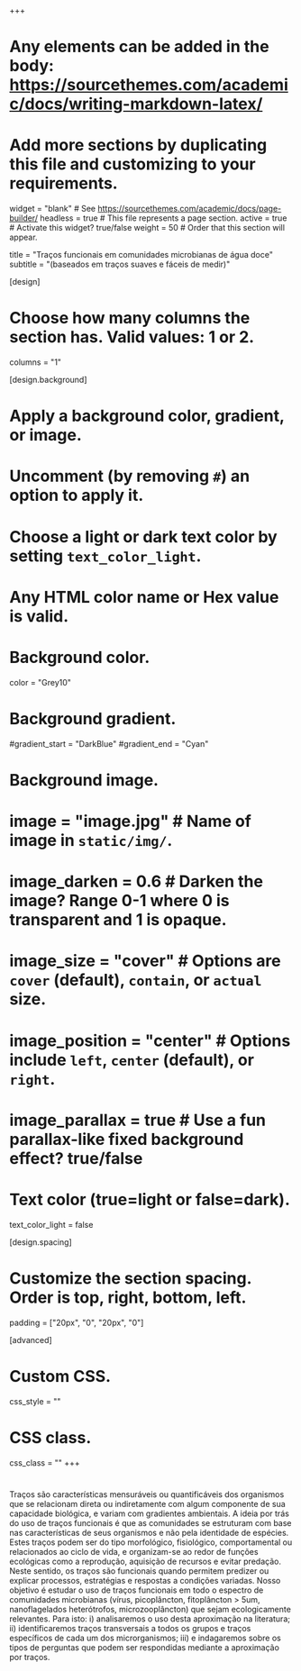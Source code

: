 +++
# Any elements can be added in the body: https://sourcethemes.com/academic/docs/writing-markdown-latex/
# Add more sections by duplicating this file and customizing to your requirements.

widget = "blank"  # See https://sourcethemes.com/academic/docs/page-builder/
headless = true  # This file represents a page section.
active = true  # Activate this widget? true/false
weight = 50 # Order that this section will appear.


title = "Traços funcionais em comunidades microbianas de água doce"
subtitle = "(baseados em traços suaves e fáceis de medir)"

[design]
  # Choose how many columns the section has. Valid values: 1 or 2.
  columns = "1"

[design.background]
  # Apply a background color, gradient, or image.
  #   Uncomment (by removing `#`) an option to apply it.
  #   Choose a light or dark text color by setting `text_color_light`.
  #   Any HTML color name or Hex value is valid.

  # Background color.
   color = "Grey10"
  
  # Background gradient.
  #gradient_start = "DarkBlue"
  #gradient_end = "Cyan"
  
  # Background image.
  # image = "image.jpg"  # Name of image in `static/img/`.
  # image_darken = 0.6  # Darken the image? Range 0-1 where 0 is transparent and 1 is opaque.
  # image_size = "cover"  #  Options are `cover` (default), `contain`, or `actual` size.
  # image_position = "center"  # Options include `left`, `center` (default), or `right`.
  # image_parallax = true  # Use a fun parallax-like fixed background effect? true/false
  
  # Text color (true=light or false=dark).
  text_color_light = false

[design.spacing]
  # Customize the section spacing. Order is top, right, bottom, left.
  padding = ["20px", "0", "20px", "0"]

[advanced]
 # Custom CSS. 
 css_style = ""
 
 # CSS class.
 css_class = ""
+++
#


Traços são características mensuráveis ou quantificáveis dos organismos que se relacionam direta ou indiretamente com algum componente de sua capacidade biológica, e variam com gradientes ambientais. A ideia por trás do uso de traços funcionais é que as comunidades se estruturam com base nas características de seus organismos e não pela identidade de espécies. Estes traços podem ser do tipo morfológico, fisiológico, comportamental ou relacionados ao ciclo de vida, e organizam-se ao redor de funções ecológicas como a reprodução, aquisição de recursos e evitar predação. Neste sentido, os traços são funcionais quando permitem predizer ou explicar processos, estratégias e respostas a condições variadas. Nosso objetivo é estudar o uso de traços funcionais em todo o espectro de comunidades microbianas (vírus, picoplâncton, fitoplâncton > 5um, nanoflagelados heterótrofos, microzooplâncton) que sejam ecologicamente relevantes. Para isto: i) analisaremos o uso desta aproximação na literatura; ii) identificaremos traços transversais a todos os grupos e traços específicos de cada um dos microrganismos; iii) e indagaremos sobre os tipos de perguntas que podem ser respondidas mediante a aproximação por traços.